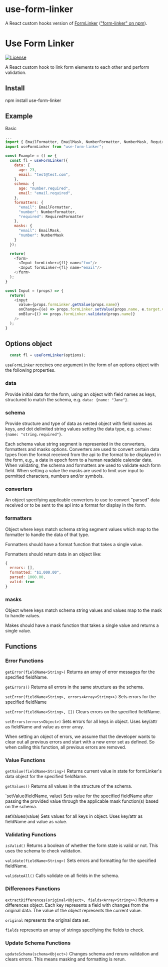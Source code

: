 # use-form-linker
A React custom hooks version of [FormLinker](https://github.com/AlchemyAlcove/FormLinker) (["form-linker" on npm](https://www.npmjs.com/package/form-linker)).

# Use Form Linker

[![License](https://img.shields.io/badge/license-MIT-blue.svg?style=flat-square)](https://github.com/EvanMorrison/use-form-linker/blob/master/LICENSE)

A React custom hook to link form elements to each other and perform validation.

## Install

npm install use-form-linker

## Example

Basic

```js
...
import { EmailFormatter, EmailMask, NumberFormatter, NumberMask, RequiredFormatter } from "form-formatter";
import useFormLinker from "use-form-linker";

const Example = () => {
  const fl = useFormLinker({
    data: {
      age: 23,
      email: "test@test.com",
    },
    schema: {
      age: "number.required",
      email: "email.required",
    },
    formatters: {
      "email": EmailFormatter,
      "number": NumberFormatter,
      "required": RequiredFormatter
    },
    masks: {
      "email": EmailMask,
      "number": NumberMask
    }
  });

  return(
    <form>
      <Input formLinker={fl} name="foo"/>
      <Input formLinker={fl} name="email"/>
    </form>
  );
}

const Input = (props) => {
  return(
    <input 
      value={props.formLinker.getValue(props.name)}
      onChange={(e) => props.formLinker.setValue(props.name, e.target.value)}
      onBlur={() => props.formLinker.validate(props.name)}
    />
  );
}
```

## Options object

```js
  const fl = useFormLinker(options);
```

`useFormLinker` receives one argument in the form of an options object with the following properties.

### data

Provide initial data for the form, using an object with field names as keys, structured to match the schema, e.g. `data: {name: "Jane"}`.

### schema

Provide structure and type of data as nested object with field names as keys, and dot delimited string values setting the data type, e.g. `schema: {name: "string.required"}`.

Each schema value string segment is represented in the converters, formatters and masks options. Converters are used to convert certain data types from the format received from the api to the format to be displayed in the form, e.g., a date in epoch form to a human readable calendar date. When validating, the schema and formatters are used to validate each form field. When setting a value the masks are used to limit user input to permitted characters, numbers and/or symbols.

### converters

An object specifying applicable converters to use to convert "parsed" data received or to be sent to the api into a format for display in the form.

### formatters

Object where keys match schema string segment values which map to the formatter to handle the data of that type.

Formatters should have a format function that takes a single value.

Formatters should return data in an object like:

```js
{
  errors: [],
  formatted: "$1,000.00",
  parsed: 1000.00,
  valid: true
}
```

### masks

Object where keys match schema string values and values map to the mask to handle values.

Makes should have a mask function that takes a single value and returns a single value.


## Functions

### Error Functions
`getError(fieldName<String>)` Returns an array of error messages for the specified fieldName.

`getErrors()` Returns all errors in the same structure as the schema.

`setError(fieldName<String>, errors<Array<String>>)` Sets errors for the specified fieldName

`setError(fieldName<String>, [])` Clears errors on the specified fieldName.

`setErrors(errors<Object>)` Sets errors for all keys in object. Uses key/attr as fieldName and value as error array.

When setting an object of errors, we assume that the developer wants to clear out all previous errors and start with a new error set as defined. So when calling this function, all previous errors are removed.


### Value Functions

`getValue(fieldName<String>)` Returns current value in state for formLinker's data object for the specified fieldName.

`getValues()` Returns all values in the structure of the schema.

`setValue(fieldName<String>, value<Anything>) Sets value for the specified fieldName after passing the provided value through the applicable mask function(s) based on the schema.

setValues(value<Object>) Sets values for all keys in object. Uses key/attr as fieldName and value as value.


### Validating Functions

`isValid()` Returns a boolean of whether the form state is valid or not. This uses the schema to check validation.

`validate(fieldName<String>)` Sets errors and formatting for the specified fieldName.

`validateAll()` Calls validate on all fields in the schema.


### Differences Functions

`extractDifferences(original<Object>, fields<Array<String>>)` Returns a differences object. Each key represents a field with changes from the original data. The value of the object represents the current value.

`original` represents the original data set.

`fields` represents an array of strings specifying the fields to check.


### Update Schema Functions

`updateSchema(schema<Object>)` Changes schema and reruns validation and clears errors. This means masking and formatting is rerun.
